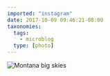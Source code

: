 ```yaml
---
imported: "instagram"
date: 2017-10-09 09:46:21-08:00
taxonomies:
  tags:
    - microblog
  type: [photo]
---
```

![Montana big skies](/media/images/photos/2017/10/66a96e3fa15b838eb983aa888d54ab71.jpg)

